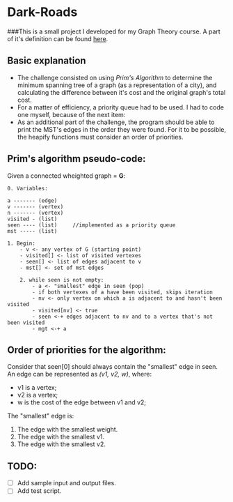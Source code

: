 # Dark-Roads

###This is a small project I developed for my Graph Theory course. A part of it's definition can be found [here](https://www.beecrowd.com.br/repository/UOJ_1152_en.html).
	
## Basic explanation
* The challenge consisted on using _Prim's Algorithm_ to determine the minimum spanning tree of a graph (as a representation of a city), and calculating the difference between it's cost and the original graph's total cost.
* For a matter of efficiency, a priority queue had to be used. I had to code one myself, because of the next item:
* As an additional part of the challenge, the program should be able to print the MST's edges in the order they were found. For it to be possible, the heapify functions must consider an order of priorities.

## Prim's algorithm pseudo-code:

Given a connected wheighted graph = **G**:
```
0. Variables:

a ------- (edge)
v ------- (vertex)
n ------- (vertex)
visited - (list)
seen ---- (list)     //implemented as a priority queue
mst ----- (list)

1. Begin:
	- v <- any vertex of G (starting point)
	- visited[] <- list of visited vertexes
	- seen[] <- list of edges adjacent to v
	- mst[] <- set of mst edges

	2. while seen is not empty:
		- a <- "smallest" edge in seen (pop)
		- if both vertexes of a have been visited, skips iteration
		- nv <- only vertex on which a is adjacent to and hasn't been visited
		- visited[nv] <- true
		- seen <-+ edges adjacent to nv and to a vertex that's not been visited
		- mgt <-+ a
  ```
  
## Order of priorities for the algorithm:
Consider that seen[0] should always contain the "smallest" edge in seen. An edge can be represented as _(v1, v2, w)_, where:
* v1 is a vertex;
* v2 is a vertex;
* w is the cost of the edge between v1 and v2;

The "smallest" edge is:
1. The edge with the smallest weight.
2. The edge with the smallest v1.
3. The edge with the smallest v2.

## TODO:
- [ ] Add sample input and output files.
- [ ] Add test script.
